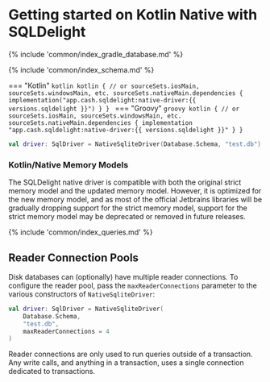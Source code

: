 # Getting started on Kotlin Native with SQLDelight

{% include 'common/index_gradle_database.md' %}

{% include 'common/index_schema.md' %}

=== "Kotlin"
    ```kotlin
    kotlin {
      // or sourceSets.iosMain, sourceSets.windowsMain, etc.
      sourceSets.nativeMain.dependencies {
        implementation("app.cash.sqldelight:native-driver:{{ versions.sqldelight }}")
      }
    }
    ```
=== "Groovy"
    ```groovy
    kotlin {
      // or sourceSets.iosMain, sourceSets.windowsMain, etc.
      sourceSets.nativeMain.dependencies {
        implementation "app.cash.sqldelight:native-driver:{{ versions.sqldelight }}"
      }
    }
    ```

```kotlin
val driver: SqlDriver = NativeSqliteDriver(Database.Schema, "test.db")
```

### Kotlin/Native Memory Models

The SQLDelight native driver is compatible with both the original strict memory model and the updated
memory model. However, it is optimized for the new memory model, and as most of the official Jetbrains
libraries will be gradually dropping support for the strict memory model, support for the strict
memory model may be deprecated or removed in future releases.

{% include 'common/index_queries.md' %}

## Reader Connection Pools

Disk databases can (optionally) have multiple reader connections. To configure the reader pool, pass the `maxReaderConnections` parameter to the various constructors of `NativeSqliteDriver`:

```kotlin
val driver: SqlDriver = NativeSqliteDriver(
    Database.Schema, 
    "test.db", 
    maxReaderConnections = 4
)
```

Reader connections are only used to run queries outside of a transaction. Any write calls, and anything in a transaction, 
uses a single connection dedicated to transactions.
